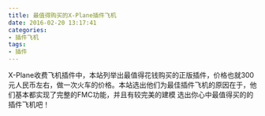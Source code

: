```yaml
---
title: 最值得购买的X-Plane插件飞机
date: 2016-02-20 13:17:41
categories:
- 插件飞机
tags:
- 插件
---
```


X-Plane收费飞机插件中，本站列举出最值得花钱购买的正版插件，价格也就300元人民币左右，做一次火车的价格。本站选出他们为最佳插件飞机的原因在于，他们基本都实现了完整的FMC功能，并且有较完美的建模
选出你心中最值得买的的插件飞机吧！
